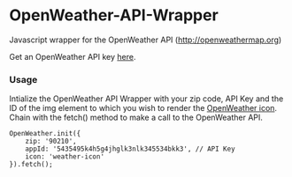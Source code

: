 # OpenWeather-API-Wrapper
Javascript wrapper for the OpenWeather API (http://openweathermap.org)

Get an OpenWeather API key <a href="http://openweathermap.org/appid">here</a>.

<h3>Usage</h3>
Intialize the OpenWeather API Wrapper with your zip code, API Key and the ID of the img element to which you wish to render the <a href='https://openweathermap.org/weather-conditions'>OpenWeather icon</a>. Chain with the fetch() method to make a call to the OpenWeather API. 

	OpenWeather.init({
		zip: '90210',
		appId: '5435495k4h5g4jhglk3nlk345534bkk3', // API Key
		icon: 'weather-icon'
	}).fetch();
